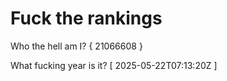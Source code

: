# Fuck the rankings

Who the hell am I?
{ 21066608 }

What fucking year is it?
[ 2025-05-22T07:13:20Z ]
